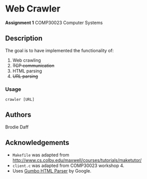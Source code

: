 # Web Crawler
**Assignment 1** COMP30023 Computer Systems

## Description
The goal is to have implemented the functionality of:
1. Web crawling
2. ~~TCP communication~~
3. HTML parsing
4. ~~URL parsing~~

### Usage
`crawler [URL]`

## Authors
Brodie Daff

## Acknowledgements
* `Makefile` was adapted from http://www.cs.colby.edu/maxwell/courses/tutorials/maketutor/
* `client.c` was adapted from COMP30023 workshop 4.
* Uses [Gumbo HTML Parser](github.com/google/gumbo-parser) by Google.
